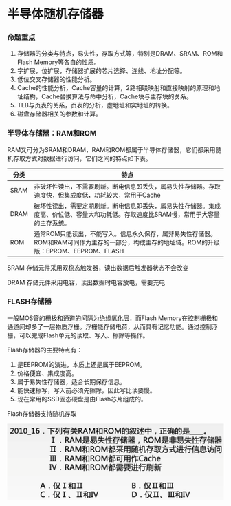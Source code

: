 # 半导体随机存储器

### 命题重点

1. 存储器的分类与特点，易失性，存取方式等，特别是DRAM、SRAM、ROM和Flash Memory等各自的性质。
2. 字扩展，位扩展，存储器扩展的芯片选择、连线、地址分配等。
3. 低位交叉存储器的性能分析。
4. Cache的性能分析，Cache容量的计算，2路相联映射和直接映射的原理和地址结构，Cache替换算法与命中分析，Cache块与主存块的关系。
5. TLB与页表的关系，页表的分析，虚地址和实地址的转换。
6. 磁盘存储器相关的参数和计算。

### 半导体存储器：RAM和ROM

RAM又可分为SRAM和DRAM，RAM和ROM都属于半导体存储器，它们都采用随机存取方式对数据进行访问，它们之间的特点如下表。

| 分类 | 特点                                                         |
| ---- | ------------------------------------------------------------ |
| SRAM | 非破坏性读出，不需要刷新。断电信息即丢失，属易失性存储器。存取速度快，但集成度低，功耗较大，常用于Cache |
| DRAM | 破坏性读出，需要定期刷新。断电信息即丢失，属易失性存储器。集成度高、价位低、容量大和功耗低。存取速度比SRAM慢，常用于大容量的主存系统。 |
| ROM  | 通常ROM只能读出，不能写入。信息永久保存，属非易失性存储器。ROM和RAM可同作为主存的一部分，构成主存的地址域。ROM的升级版：EPROM、EEPROM、FLASH |

SRAM 存储元件采用双稳态触发器，读出数据后触发器状态不会改变

DRAM 存储元件采用电容，读出数据时电容放电，需要充电

### FLASH存储器

一般MOS管的栅极和通道的间隔为绝缘氧化层，而Flash Memory在控制栅极和通道间却多了一层物质浮栅。浮栅能存储电荷，从而具有记忆功能。通过控制浮栅，可以完成Flash单元的读取、写入、擦除等操作。

Flash存储器的主要特点有：

1. 是EEPROM的演进，本质上还是属于EEPROM。
2. 价格便宜、集成度高。
3. 属于易失性存储器，适合长期保存信息。
4. 能快速擦写，写入前必须先擦除，因此写比读要慢。
5. 现在常用的SSD固态硬盘是由Flash芯片组成的。

Flash存储器支持随机存取

![](1.png)